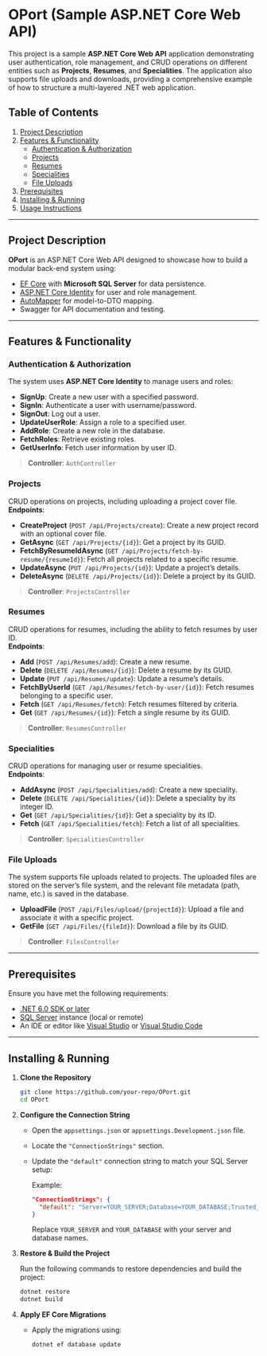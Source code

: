 # OPort (Sample ASP.NET Core Web API)

This project is a sample **ASP.NET Core Web API** application demonstrating user authentication, role management, and CRUD operations on different entities such as **Projects**, **Resumes**, and **Specialities**. The application also supports file uploads and downloads, providing a comprehensive example of how to structure a multi-layered .NET web application.

## Table of Contents

1. [Project Description](#project-description)  
2. [Features & Functionality](#features--functionality)  
   - [Authentication & Authorization](#authentication--authorization)  
   - [Projects](#projects)  
   - [Resumes](#resumes)  
   - [Specialities](#specialities)  
   - [File Uploads](#file-uploads)  
3. [Prerequisites](#prerequisites)  
4. [Installing & Running](#installing--running)  
5. [Usage Instructions](#usage-instructions)  

---

## Project Description

**OPort** is an ASP.NET Core Web API designed to showcase how to build a modular back-end system using:

- [EF Core](https://learn.microsoft.com/en-us/ef/core/) with **Microsoft SQL Server** for data persistence.
- [ASP.NET Core Identity](https://learn.microsoft.com/en-us/aspnet/core/security/authentication/identity) for user and role management.
- [AutoMapper](https://automapper.org/) for model-to-DTO mapping.
- Swagger for API documentation and testing.

---

## Features & Functionality

### Authentication & Authorization

The system uses **ASP.NET Core Identity** to manage users and roles:

- **SignUp**: Create a new user with a specified password.
- **SignIn**: Authenticate a user with username/password.
- **SignOut**: Log out a user.
- **UpdateUserRole**: Assign a role to a specified user.
- **AddRole**: Create a new role in the database.
- **FetchRoles**: Retrieve existing roles.
- **GetUserInfo**: Fetch user information by user ID.

> **Controller**: `AuthController`

### Projects

CRUD operations on projects, including uploading a project cover file.  
**Endpoints**:

- **CreateProject** (`POST /api/Projects/create`): Create a new project record with an optional cover file.
- **GetAsync** (`GET /api/Projects/{id}`): Get a project by its GUID.
- **FetchByResumeIdAsync** (`GET /api/Projects/fetch-by-resume/{resumeId}`): Fetch all projects related to a specific resume.
- **UpdateAsync** (`PUT /api/Projects/{id}`): Update a project’s details.
- **DeleteAsync** (`DELETE /api/Projects/{id}`): Delete a project by its GUID.

> **Controller**: `ProjectsController`

### Resumes

CRUD operations for resumes, including the ability to fetch resumes by user ID.  
**Endpoints**:

- **Add** (`POST /api/Resumes/add`): Create a new resume.
- **Delete** (`DELETE /api/Resumes/{id}`): Delete a resume by its GUID.
- **Update** (`PUT /api/Resumes/update`): Update a resume’s details.
- **FetchByUserId** (`GET /api/Resumes/fetch-by-user/{id}`): Fetch resumes belonging to a specific user.
- **Fetch** (`GET /api/Resumes/fetch`): Fetch resumes filtered by criteria.
- **Get** (`GET /api/Resumes/{id}`): Fetch a single resume by its GUID.

> **Controller**: `ResumesController`

### Specialities

CRUD operations for managing user or resume specialities.  
**Endpoints**:

- **AddAsync** (`POST /api/Specialities/add`): Create a new speciality.
- **Delete** (`DELETE /api/Specialities/{id}`): Delete a speciality by its integer ID.
- **Get** (`GET /api/Specialities/{id}`): Get a speciality by its ID.
- **Fetch** (`GET /api/Specialities/fetch`): Fetch a list of all specialities.

> **Controller**: `SpecialitiesController`

### File Uploads

The system supports file uploads related to projects. The uploaded files are stored on the server’s file system, and the relevant file metadata (path, name, etc.) is saved in the database.

- **UploadFile** (`POST /api/Files/upload/{projectId}`): Upload a file and associate it with a specific project.
- **GetFile** (`GET /api/Files/{fileId}`): Download a file by its GUID.

> **Controller**: `FilesController`

---

## Prerequisites

Ensure you have met the following requirements:

- [.NET 6.0 SDK or later](https://dotnet.microsoft.com/download/dotnet)
- [SQL Server](https://www.microsoft.com/en-us/sql-server) instance (local or remote)
- An IDE or editor like [Visual Studio](https://visualstudio.microsoft.com/) or [Visual Studio Code](https://code.visualstudio.com/)

---

## Installing & Running

1. **Clone the Repository**  
   ```bash
   git clone https://github.com/your-repo/OPort.git
   cd OPort
2. **Configure the Connection String**  

   - Open the `appsettings.json` or `appsettings.Development.json` file.  
   - Locate the `"ConnectionStrings"` section.  
   - Update the `"default"` connection string to match your SQL Server setup:  

     Example:  
     ```json
     "ConnectionStrings": {
       "default": "Server=YOUR_SERVER;Database=YOUR_DATABASE;Trusted_Connection=True;MultipleActiveResultSets=true"
     }
     ```  
     Replace `YOUR_SERVER` and `YOUR_DATABASE` with your server and database names.

3. **Restore & Build the Project**  

   Run the following commands to restore dependencies and build the project:  
   ```bash
   dotnet restore
   dotnet build
   
4. **Apply EF Core Migrations**  

   - Apply the migrations using:  
     ```bash
     dotnet ef database update
     ```  
